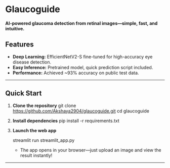 # Glaucoguide

**AI-powered glaucoma detection from retinal images—simple, fast, and intuitive.**

## Features
- **Deep Learning:** EfficientNetV2-S fine-tuned for high-accuracy eye disease detection.
- **Easy Inference:** Pretrained model, quick prediction script included.
- **Performance:** Achieved ~93% accuracy on public test data.
---

## Quick Start

1. **Clone the repository**
    git clone https://github.com/Akshaya2904/glaucoguide.git
    cd glaucoguide

2. **Install dependencies**
    pip install -r requirements.txt

3. **Launch the web app**

    streamlit run streamlit_app.py
    - The app opens in your browser—just upload an image and view the result instantly!

---
